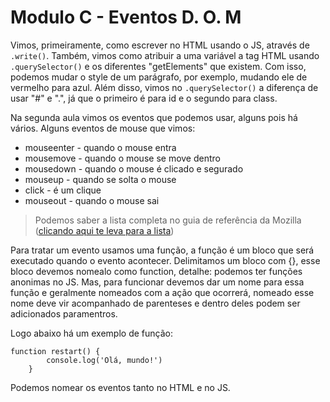 # Modulo C - Eventos D. O. M

Vimos, primeiramente, como escrever no HTML usando o JS, através de `.write()`. Também, vimos como atribuir a uma variável a tag HTML usando `.querySelector()` e os diferentes "getElements" que existem. Com isso, podemos mudar o style de um parágrafo, por exemplo, mudando ele de vermelho para azul. Além disso, vimos no `.querySelector()` a diferença de usar "#" e ".", já que o primeiro é para id e o segundo para class.

Na segunda aula vimos os eventos que podemos usar, alguns pois há vários.
Alguns eventos de mouse que vimos:

- mouseenter - quando o mouse entra
- mousemove - quando o mouse se move dentro
- mousedown - quando o mouse é clicado e segurado
- mouseup - quando se solta o mouse
- click - é um clique
- mouseout - quando o mouse sai

> Podemos saber a lista completa no guia de referência da Mozilla ([clicando aqui te leva para a lista](https://developer.mozilla.org/pt-BR/docs/Web/Events))

Para tratar um evento usamos uma função, a função é um bloco que será executado quando o evento acontecer. Delimitamos um bloco com {}, esse bloco devemos nomealo como function, detalhe: podemos ter funções anonimas no JS. Mas, para funcionar devemos dar um nome para essa função e geralmente nomeados com a ação que ocorrerá, nomeado esse nome deve vir acompanhado de parenteses e dentro deles podem ser adicionados paramentros.

Logo abaixo há um exemplo de função:

    function restart() {
            console.log('Olá, mundo!')
        }

Podemos nomear os eventos tanto no HTML e no JS.